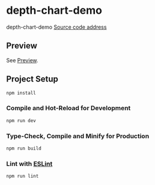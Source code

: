 # depth-chart-demo

depth-chart-demo
[Source code address](https://github.com/VYuLinLin/depth-chart)

## Preview

See [Preview](https://vyulinlin.github.io/depth-chart-demo/dist/index.html).

## Project Setup

```sh
npm install
```

### Compile and Hot-Reload for Development

```sh
npm run dev
```

### Type-Check, Compile and Minify for Production

```sh
npm run build
```

### Lint with [ESLint](https://eslint.org/)

```sh
npm run lint
```
